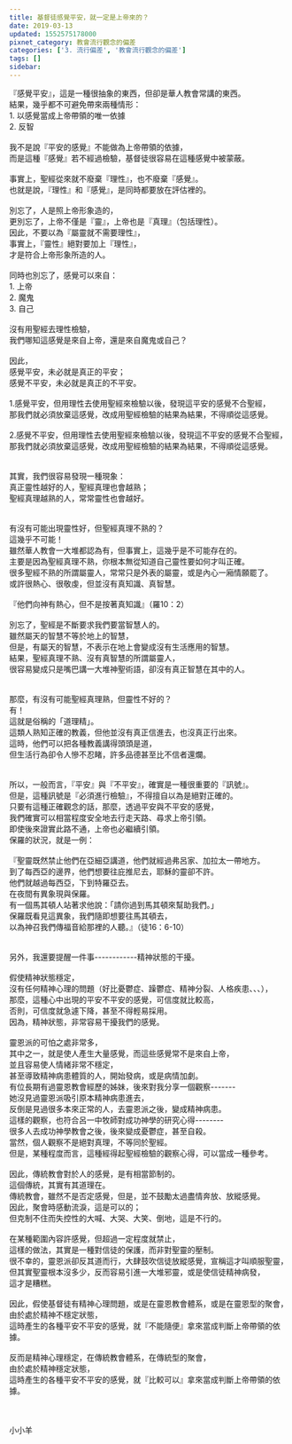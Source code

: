 ```yaml
---
title: 基督徒感覺平安，就一定是上帝來的？
date: 2019-03-13
updated: 1552575178000
pixnet_category: 教會流行觀念的偏差
categories: ['3. 流行偏差', '教會流行觀念的偏差']
tags: []
sidebar: 
---
```


<div>『感覺平安』，這是一種很抽象的東西，但卻是華人教會常講的東西。</div>
<div>結果，幾乎都不可避免帶來兩種情形：</div>
<div>1. 以感覺當成上帝帶領的唯一依據</div>
<div>2. 反智</div>
<div> </div>
<div>我不是說『平安的感覺』不能做為上帝帶領的依據，</div>
<div>而是這種『感覺』若不經過檢驗，基督徒很容易在這種感覺中被蒙蔽。</div>
<div> </div>
<div>事實上，聖經從來就不廢棄『理性』，也不廢棄『感覺』。</div>
<div>也就是說，『理性』和『感覺』，是同時都要放在評估裡的。</div>
<div> </div>
<div>別忘了，人是照上帝形象造的，</div>
<div>更別忘了，上帝不僅是『靈』，上帝也是『真理』（包括理性）。</div>
<div>因此，不要以為『屬靈就不需要理性』，</div>
<div>事實上，『靈性』絕對要加上『理性』，</div>
<div>才是符合上帝形象所造的人。</div>
<div> </div>
<div>同時也別忘了，感覺可以來自：</div>
<div>1.<span style="white-space:pre"> </span>上帝</div>
<div>2.<span style="white-space:pre"> </span>魔鬼</div>
<div>3.<span style="white-space:pre"> </span>自己</div>
<div> </div>
<div>沒有用聖經去理性檢驗，</div>
<div>我們哪知這感覺是來自上帝，還是來自魔鬼或自己？</div>
<div> </div>
<div>因此，</div>
<div>感覺平安，未必就是真正的平安；</div>
<div>感覺不平安，未必就是真正的不平安。</div>
<div> </div>
<div>1.感覺平安，但用理性去使用聖經來檢驗以後，發現這平安的感覺不合聖經，</div>
<div>那我們就必須放棄這感覺，改成用聖經檢驗的結果為結果，不得順從這感覺。</div>
<div> </div>
<div>2.感覺不平安，但用理性去使用聖經來檢驗以後，發現這不平安的感覺不合聖經，</div>
<div>那我們就必須放棄這感覺，改成用聖經檢驗的結果為結果，不得順從這感覺。</div>
<div> </div>
<div> </div>
<div>其實，我們很容易發現一種現象：</div>
<div>真正靈性越好的人，聖經真理也會越熟；</div>
<div>聖經真理越熟的人，常常靈性也會越好。</div>
<div> </div>
<div> </div>
<div>有沒有可能出現靈性好，但聖經真理不熟的？</div>
<div>這幾乎不可能！</div>
<div>雖然華人教會一大堆都認為有，但事實上，這幾乎是不可能存在的。</div>
<div>主要是因為聖經真理不熟，你根本無從知道自己靈性要如何才叫正確。</div>
<div>很多聖經不熟的所謂屬靈人，常常只是外表的屬靈，或是內心一廂情願罷了。</div>
<div>或許很熱心、很敬虔，但並沒有真知識、真智慧。</div>
<div> </div>
<div>『他們向神有熱心，但不是按著真知識』（羅10：2）</div>
<div> </div>
<div>別忘了，聖經是不斷要求我們要當智慧人的。</div>
<div>雖然屬天的智慧不等於地上的智慧，</div>
<div>但是，有屬天的智慧，不表示在地上會變成沒有生活應用的智慧。</div>
<div>結果，聖經真理不熟、沒有真智慧的所謂屬靈人，</div>
<div>很容易變成只是嘴巴講一大堆神聖術語，卻沒有真正智慧在其中的人。</div>
<div> </div>
<div> </div>
<div>那麼，有沒有可能聖經真理熟，但靈性不好的？</div>
<div>有！</div>
<div>這就是俗稱的「道理精」。</div>
<div>這類人熟知正確的教義，但他並沒有真正信進去，也沒真正行出來。</div>
<div>這時，他們可以把各種教義講得頭頭是道，</div>
<div>但生活行為卻令人慘不忍睹，許多品德甚至比不信者還爛。</div>
<div> </div>
<div> </div>
<div>所以，一般而言，『平安』與『不平安』，確實是一種很重要的『訊號』。</div>
<div>但是，這種訊號是『必須進行檢驗』，不得擅自以為是絕對正確的。</div>
<div>只要有這種正確觀念的話，那麼，透過平安與不平安的感覺，</div>
<div>我們確實可以相當程度安全地去行走天路、尋求上帝引領。</div>
<div>即使後來證實此路不通，上帝也必繼續引領。</div>
<div>保羅的狀況，就是一例：</div>
<div> </div>
<div>『聖靈既然禁止他們在亞細亞講道，他們就經過弗呂家、加拉太一帶地方。</div>
<div>到了每西亞的邊界，他們想要往庇推尼去，耶穌的靈卻不許。</div>
<div>他們就越過每西亞，下到特羅亞去。</div>
<div>在夜間有異象現與保羅。</div>
<div>有一個馬其頓人站著求他說：「請你過到馬其頓來幫助我們。」</div>
<div>保羅既看見這異象，我們隨即想要往馬其頓去，</div>
<div>以為神召我們傳福音給那裡的人聽。』（徒16：6-10）</div>
<div> </div>
<div> </div>
<div>另外，我還要提醒一件事------------精神狀態的干擾。</div>
<div> </div>
<div>假使精神狀態穩定，</div>
<div>沒有任何精神心理的問題（好比憂鬱症、躁鬱症、精神分裂、人格疾患、、、），</div>
<div>那麼，這種心中出現的平安不平安的感覺，可信度就比較高，</div>
<div>否則，可信度就急遽下降，甚至不得輕易採用。</div>
<div>因為，精神狀態，非常容易干擾我們的感覺。</div>
<div> </div>
<div>靈恩派的可怕之處非常多，</div>
<div>其中之一，就是使人產生大量感覺，而這些感覺常不是來自上帝，</div>
<div>並且容易使人情緒非常不穩定，</div>
<div>甚至導致精神病患體質的人，開始發病，或是病情加劇。</div>
<div>有位長期有過靈恩教會經歷的姊妹，後來對我分享一個觀察-------</div>
<div>她沒見過靈恩派吸引原本精神病患進去，</div>
<div>反倒是見過很多本來正常的人，去靈恩派之後，變成精神病患。</div>
<div>這樣的觀察，也符合呂一中牧師對成功神學的研究心得--------</div>
<div>很多人去成功神學教會之後，後來變成憂鬱症，甚至自殺。</div>
<div>當然，個人觀察不是絕對真理，不等同於聖經。</div>
<div>但是，某種程度而言，這種經得起聖經檢驗的觀察心得，可以當成一種參考。</div>
<div> </div>
<div>因此，傳統教會對於人的感覺，是有相當節制的。</div>
<div>這個傳統，其實有其道理在。</div>
<div>傳統教會，雖然不是否定感覺，但是，並不鼓勵太過盡情奔放、放縱感覺。</div>
<div>因此，聚會時感動流淚，這是可以的；</div>
<div>但克制不住而失控性的大喊、大哭、大笑、倒地，這是不行的。</div>
<div> </div>
<div>在某種範圍內容許感覺，但超過一定程度就禁止，</div>
<div>這樣的做法，其實是一種對信徒的保護，而非對聖靈的壓制。</div>
<div>很不幸的，靈恩派卻反其道而行，大肆鼓吹信徒放縱感覺，宣稱這才叫順服聖靈，</div>
<div>但其實聖靈根本沒多少，反而容易引進一大堆邪靈，或是使信徒精神病發，</div>
<div>這才是糟糕。</div>
<div> </div>
<div>因此，假使基督徒有精神心理問題，或是在靈恩教會體系，或是在靈恩型的聚會，</div>
<div>由於處於精神不穩定狀態，</div>
<div>這時產生的各種平安不平安的感覺，就『不能隨便』拿來當成判斷上帝帶領的依據。</div>
<div> </div>
<div>反而是精神心理穩定，在傳統教會體系，在傳統型的聚會，</div>
<div>由於處於精神穩定狀態，</div>
<div>這時產生的各種平安不平安的感覺，就『比較可以』拿來當成判斷上帝帶領的依據。</div>
<div> </div>
<div> </div>
<div> </div>
<div>小小羊</div>
